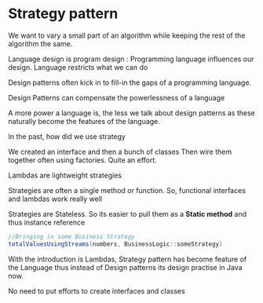 # Strategy pattern

We want to vary a small part of an algorithm while
keeping the rest of the algorithm the same.

Language design is program design : Programming language influences our design. 
Language restricts what we can do

Design patterns often kick in to fill-in the gaps of a programming language.

Design Patterns can compensate the powerlessness of a language

A more power a language is, the less we talk about  design patterns as these naturally become the features
of the language.

In the past, how did we use strategy

We created an interface and then a bunch of classes
Then wire them together often using factories. Quite an effort.

Lambdas are lightweight strategies


Strategies are often a single method or function.
So, functional interfaces and lambdas work really well


Strategies are Stateless. So its easier to pull them as a **Static method** and thus instance reference

```java
//Bringing in some Business Strategy
totalValuesUsingStreams(numbers, BusinessLogic::someStrategy)

```

With the introduction is Lambdas, Strategy pattern has become feature of the Language 
thus instead of Design patterns its design practise in Java now.

No need to put efforts to create interfaces and classes


